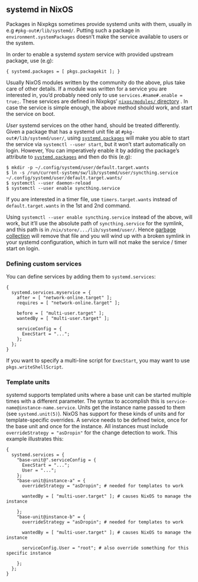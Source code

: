 ## systemd in NixOS

Packages in Nixpkgs sometimes provide systemd units with them, usually in e.g `#pkg-out#/lib/systemd/`. Putting such a package in `environment.systemPackages` doesn’t make the service available to users or the system.

In order to enable a systemd _system_ service with provided upstream package, use (e.g):

```programlisting
{ systemd.packages = [ pkgs.packagekit ]; }
```

Usually NixOS modules written by the community do the above, plus take care of other details. If a module was written for a service you are interested in, you’d probably need only to use `services.#name#.enable = true;`. These services are defined in Nixpkgs’ [`nixos/modules/` directory](https://github.com/NixOS/nixpkgs/tree/master/nixos/modules) . In case the service is simple enough, the above method should work, and start the service on boot.

_User_ systemd services on the other hand, should be treated differently. Given a package that has a systemd unit file at `#pkg-out#/lib/systemd/user/`, using [`systemd.packages`](options.html#opt-systemd.packages) will make you able to start the service via `systemctl --user start`, but it won’t start automatically on login. However, You can imperatively enable it by adding the package’s attribute to [`systemd.packages`](options.html#opt-systemd.packages) and then do this (e.g):

```programlisting
$ mkdir -p ~/.config/systemd/user/default.target.wants
$ ln -s /run/current-system/sw/lib/systemd/user/syncthing.service ~/.config/systemd/user/default.target.wants/
$ systemctl --user daemon-reload
$ systemctl --user enable syncthing.service
```

If you are interested in a timer file, use `timers.target.wants` instead of `default.target.wants` in the 1st and 2nd command.

Using `systemctl --user enable syncthing.service` instead of the above, will work, but it’ll use the absolute path of `syncthing.service` for the symlink, and this path is in `/nix/store/.../lib/systemd/user/`. Hence [garbage collection](#sec-nix-gc "Cleaning the Nix Store") will remove that file and you will wind up with a broken symlink in your systemd configuration, which in turn will not make the service / timer start on login.

### Defining custom services

You can define services by adding them to `systemd.services`:

```programlisting
{
  systemd.services.myservice = {
    after = [ "network-online.target" ];
    requires = [ "network-online.target" ];

    before = [ "multi-user.target" ];
    wantedBy = [ "multi-user.target" ];

    serviceConfig = {
      ExecStart = "...";
    };
  };
}
```

If you want to specify a multi-line script for `ExecStart`, you may want to use `pkgs.writeShellScript`.

### Template units

systemd supports templated units where a base unit can be started multiple times with a different parameter. The syntax to accomplish this is `service-name@instance-name.service`. Units get the instance name passed to them (see `systemd.unit(5)`). NixOS has support for these kinds of units and for template-specific overrides. A service needs to be defined twice, once for the base unit and once for the instance. All instances must include `overrideStrategy = "asDropin"` for the change detection to work. This example illustrates this:

```programlisting
{
  systemd.services = {
    "base-unit@".serviceConfig = {
      ExecStart = "...";
      User = "...";
    };
    "base-unit@instance-a" = {
      overrideStrategy = "asDropin"; # needed for templates to work

      wantedBy = [ "multi-user.target" ]; # causes NixOS to manage the instance

    };
    "base-unit@instance-b" = {
      overrideStrategy = "asDropin"; # needed for templates to work

      wantedBy = [ "multi-user.target" ]; # causes NixOS to manage the instance

      serviceConfig.User = "root"; # also override something for this specific instance

    };
  };
}
```
